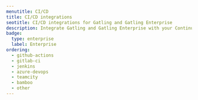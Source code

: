 ```yaml
---
menutitle: CI/CD
title: CI/CD integrations
seotitle: CI/CD integrations for Gatling and Gatling Enterprise
description: Integrate Gatling and Gatling Enterprise with your Continuous Integration/Continuous Delivery (CI/CD) pipeline
badge:
  type: enterprise
  label: Enterprise
ordering:
  - github-actions
  - gitlab-ci
  - jenkins
  - azure-devops
  - teamcity
  - bamboo
  - other
---
```

